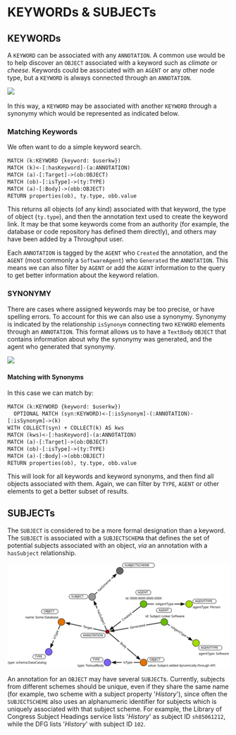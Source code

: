 # KEYWORDs & SUBJECTs

## KEYWORDs

A `KEYWORD` can be associated with any `ANNOTATION`.  A common use would be to
help discover an `OBJECT` associated with a keyword such as *climate* or *cheese*.
Keywords could be associated with an `AGENT` or any other node type, but a `KEYWORD` is always connected through an `ANNOTATION`.

![](KeywordSimple.svg)

In this way, a `KEYWORD` may be associated with another `KEYWORD` through a synonymy which would be represented as indicated below.

### Matching Keywords

We often want to do a simple keyword search.  

```
MATCH (k:KEYWORD {keyword: $userkw})
MATCH (k)<-[:hasKeyword]-(a:ANNOTATION)
MATCH (a)-[:Target]->(ob:OBJECT)
MATCH (ob)-[:isType]->(ty:TYPE)
MATCH (a)-[:Body]->(obb:OBJECT)
RETURN properties(ob), ty.type, obb.value
```

This returns all objects (of any kind) associated with that keyword, the type of object (`ty.type`), and then the annotation text used to create the keyword link.  It may be that some keywords come from an authority (for example, the database or code repository has defined them directly), and others may have been added by a Throughput user.

Each `ANNOTATION` is tagged by the `AGENT` who `Created` the annotation, and the `AGENT` (most commonly a `SoftwareAgent`) who `Generated` the `ANNOTATION`.  This means we can also filter by `AGENT` or add the `AGENT` information to the query to get better information about the keyword relation.

### SYNONYMY

There are cases where assigned keywords may be too precise, or have spelling errors.  To account for this we can also use a synonymy.  Synonymy is indicated by the relationship `isSynonym` connecting two `KEYWORD` elements through an `ANNOTATION`.  This format allows us to have a `TextBody` `OBJECT` that contains information about why the synonymy was generated, and the agent who generated that synonymy.

![](KeywordSynonym.svg)

#### Matching with Synonyms

In this case we can match by:

```
MATCH (k:KEYWORD {keyword: $userkw})
  OPTIONAL MATCH (syn:KEYWORD)<-[:isSynonym]-(:ANNOTATION)-[:isSynonym]->(k)
WITH COLLECT(syn) + COLLECT(k) AS kws
MATCH (kws)<-[:hasKeyword]-(a:ANNOTATION)
MATCH (a)-[:Target]->(ob:OBJECT)
MATCH (ob)-[:isType]->(ty:TYPE)
MATCH (a)-[:Body]->(obb:OBJECT)
RETURN properties(ob), ty.type, obb.value
```

This will look for all keywords and keyword synonyms, and then find all objects associated with them.  Again, we can filter by `TYPE`, `AGENT` or other elements to get a better subset of results.

## SUBJECTs

The `SUBJECT` is considered to be a more formal designation than a keyword.  The `SUBJECT` is associated with a `SUBJECTSCHEMA` that defines the set of potential subjects associated with an object, *via* an annotation with a `hasSubject` relationship.

![](SubjectMap.svg)

An annotation for an `OBJECT` may have several `SUBJECT`s.  Currently, subjects from different schemes should be unique, even if they share the same name (for example, two scheme with a subject property '*History*'), since often the `SUBJECTSCHEME` also uses an alphanumeric identifier for subjects which is uniquely associated with that subject scheme.  For example, the Library of Congress Subject Headings service lists '*History*' as subject ID `sh85061212`, while the DFG lists '*History*' with subject ID `102`.

